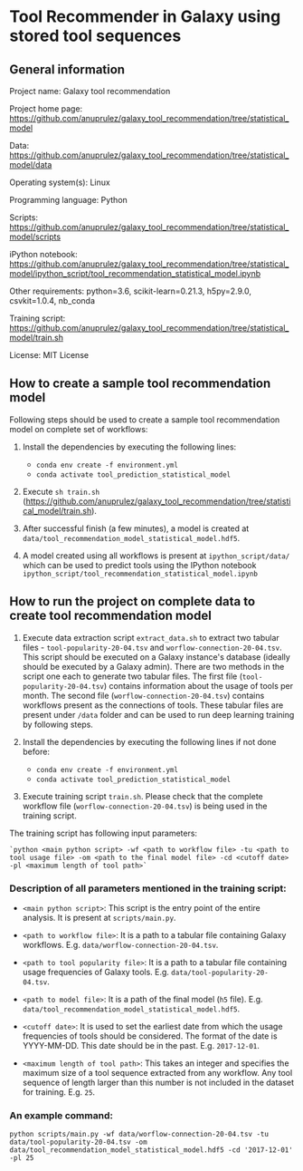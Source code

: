 # Tool Recommender in Galaxy using stored tool sequences

## General information

Project name: Galaxy tool recommendation

Project home page: https://github.com/anuprulez/galaxy_tool_recommendation/tree/statistical_model

Data: https://github.com/anuprulez/galaxy_tool_recommendation/tree/statistical_model/data

Operating system(s): Linux

Programming language: Python

Scripts: https://github.com/anuprulez/galaxy_tool_recommendation/tree/statistical_model/scripts

iPython notebook: https://github.com/anuprulez/galaxy_tool_recommendation/tree/statistical_model/ipython_script/tool_recommendation_statistical_model.ipynb

Other requirements: python=3.6, scikit-learn=0.21.3, h5py=2.9.0, csvkit=1.0.4, nb_conda

Training script: https://github.com/anuprulez/galaxy_tool_recommendation/tree/statistical_model/train.sh

License: MIT License

## How to create a sample tool recommendation model

Following steps should be used to create a sample tool recommendation model on complete set of workflows:

1. Install the dependencies by executing the following lines:
    *    `conda env create -f environment.yml`
    *    `conda activate tool_prediction_statistical_model`

2. Execute `sh train.sh` (https://github.com/anuprulez/galaxy_tool_recommendation/tree/statistical_model/train.sh).

3. After successful finish (a few minutes), a model is created at `data/tool_recommendation_model_statistical_model.hdf5`.

4. A model created using all workflows is present at `ipython_script/data/` which can be used to predict tools using the IPython notebook 
`ipython_script/tool_recommendation_statistical_model.ipynb`

## How to run the project on complete data to create tool recommendation model

1. Execute data extraction script `extract_data.sh` to extract two tabular files - `tool-popularity-20-04.tsv` and `worflow-connection-20-04.tsv`. This script should be executed on a Galaxy instance's database (ideally should be executed by a Galaxy admin). There are two methods in the script one each to generate two tabular files. The first file (`tool-popularity-20-04.tsv`) contains information about the usage of tools per month. The second file (`worflow-connection-20-04.tsv`) contains workflows present as the connections of tools. These tabular files are present under `/data` folder and can be used to run deep learning training by following steps.

2. Install the dependencies by executing the following lines if not done before:
    *    `conda env create -f environment.yml`
    *    `conda activate tool_prediction_statistical_model`

3. Execute training script `train.sh`. Please check that the complete workflow file (`worflow-connection-20-04.tsv`) is being used in the training script.

The training script has following input parameters:

    `python <main python script> -wf <path to workflow file> -tu <path to tool usage file> -om <path to the final model file> -cd <cutoff date> -pl <maximum length of tool path>`
    
### Description of all parameters mentioned in the training script:

   - `<main python script>`: This script is the entry point of the entire analysis. It is present at `scripts/main.py`.
   - `<path to workflow file>`: It is a path to a tabular file containing Galaxy workflows. E.g. `data/worflow-connection-20-04.tsv`.
   - `<path to tool popularity file>`: It is a path to a tabular file containing usage frequencies of Galaxy tools. E.g. `data/tool-popularity-20-04.tsv`.
   - `<path to model file>`: It is a path of the final model (`h5` file). E.g. `data/tool_recommendation_model_statistical_model.hdf5`.
    
   - `<cutoff date>`: It is used to set the earliest date from which the usage frequencies of tools should be considered. The format of the date is YYYY-MM-DD. This date should be in the past. E.g. `2017-12-01`.
    
   - `<maximum length of tool path>`: This takes an integer and specifies the maximum size of a tool sequence extracted from any workflow. Any tool sequence of length larger than this number is not included in the dataset for training. E.g. `25`.

### An example command:
   
   `python scripts/main.py -wf data/worflow-connection-20-04.tsv -tu data/tool-popularity-20-04.tsv -om data/tool_recommendation_model_statistical_model.hdf5 -cd '2017-12-01' -pl 25`
